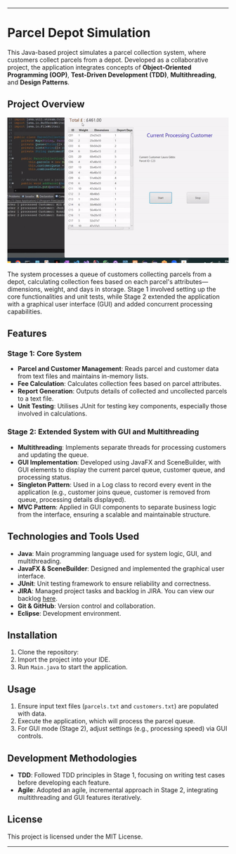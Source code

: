 
---

# Parcel Depot Simulation

This Java-based project simulates a parcel collection system, where customers collect parcels from a depot. Developed as a collaborative project, the application integrates concepts of **Object-Oriented Programming (OOP)**, **Test-Driven Development (TDD)**, **Multithreading**, and **Design Patterns**.

## Project Overview

![](https://github.com/Sanindu/Parcel_Depot_Simulation/blob/main/depot.gif)

The system processes a queue of customers collecting parcels from a depot, calculating collection fees based on each parcel's attributes—dimensions, weight, and days in storage. Stage 1 involved setting up the core functionalities and unit tests, while Stage 2 extended the application with a graphical user interface (GUI) and added concurrent processing capabilities.

## Features

### Stage 1: Core System
- **Parcel and Customer Management**: Reads parcel and customer data from text files and maintains in-memory lists.
- **Fee Calculation**: Calculates collection fees based on parcel attributes.
- **Report Generation**: Outputs details of collected and uncollected parcels to a text file.
- **Unit Testing**: Utilises JUnit for testing key components, especially those involved in calculations.

### Stage 2: Extended System with GUI and Multithreading
- **Multithreading**: Implements separate threads for processing customers and updating the queue.
- **GUI Implementation**: Developed using JavaFX and SceneBuilder, with GUI elements to display the current parcel queue, customer queue, and processing status. 
- **Singleton Pattern**: Used in a Log class to record every event in the application (e.g., customer joins queue, customer is removed from queue, processing details displayed).
- **MVC Pattern**: Applied in GUI components to separate business logic from the interface, ensuring a scalable and maintainable structure.

## Technologies and Tools Used
- **Java**: Main programming language used for system logic, GUI, and multithreading.
- **JavaFX & SceneBuilder**: Designed and implemented the graphical user interface.
- **JUnit**: Unit testing framework to ensure reliability and correctness.
- **JIRA**: Managed project tasks and backlog in JIRA. You can view our backlog [here](https://csym026group05.atlassian.net/jira/software/projects/SCRUM/boards/1/backlog).
- **Git & GitHub**: Version control and collaboration.
- **Eclipse**: Development environment.

## Installation

1. Clone the repository:
2. Import the project into your IDE.
3. Run `Main.java` to start the application.

## Usage

1. Ensure input text files (`parcels.txt` and `customers.txt`) are populated with data.
2. Execute the application, which will process the parcel queue.
3. For GUI mode (Stage 2), adjust settings (e.g., processing speed) via GUI controls.

## Development Methodologies

- **TDD**: Followed TDD principles in Stage 1, focusing on writing test cases before developing each feature.
- **Agile**: Adopted an agile, incremental approach in Stage 2, integrating multithreading and GUI features iteratively.

## License

This project is licensed under the MIT License.

---



